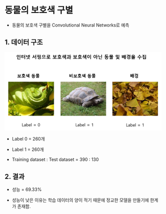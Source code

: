 # 동물의 보호색 구별

  * 동물의 보호색 구별을 Convolutional Neural Networks로 예측

## 1. 데이터 구조

![Data](https://github.com/HeoTaksung/Tensorflow_hunkim/blob/master/Project/Protective_Color/Label.PNG)

 * Label 0 = 260개
 
 * Label 1 = 260개
 
 * Training dataset : Test dataset = 390 : 130

## 2. 결과

  * 성능 = 69.33%
  
  * 성능이 낮은 이유는 학습 데이터의 양이 적기 때문에 정교한 모델을 만들기에 한계가 존재함.
